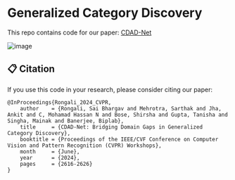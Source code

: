 # Generalized Category Discovery

This repo contains code for our paper: [CDAD-Net](https://arxiv.org/pdf/2404.05366)

![image](https://github.com/user-attachments/assets/2d4f6fcb-6627-43be-b11d-c13fec64af8e)   



## <a name="cite"/> :clipboard: Citation

If you use this code in your research, please consider citing our paper:
```
@InProceedings{Rongali_2024_CVPR,
    author    = {Rongali, Sai Bhargav and Mehrotra, Sarthak and Jha, Ankit and C, Mohamad Hassan N and Bose, Shirsha and Gupta, Tanisha and Singha, Mainak and Banerjee, Biplab},
    title     = {CDAD-Net: Bridging Domain Gaps in Generalized Category Discovery},
    booktitle = {Proceedings of the IEEE/CVF Conference on Computer Vision and Pattern Recognition (CVPR) Workshops},
    month     = {June},
    year      = {2024},
    pages     = {2616-2626}
}
```
